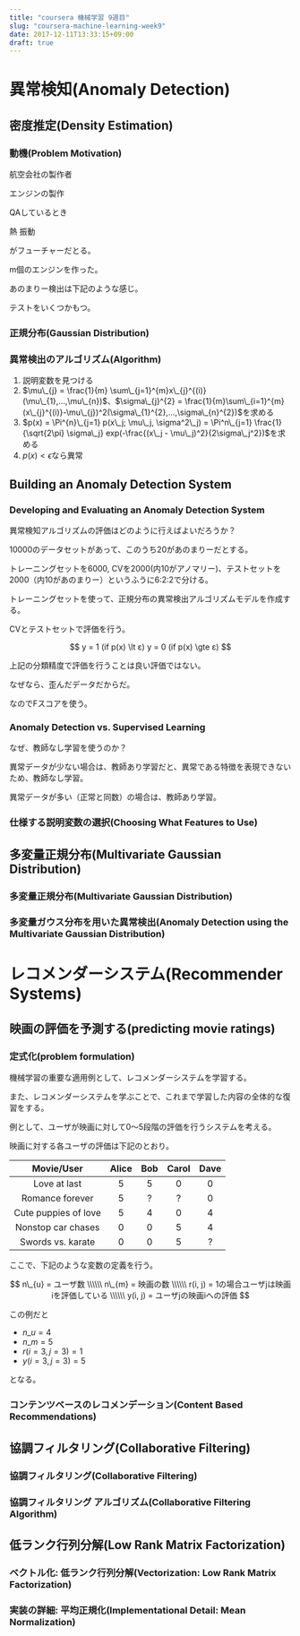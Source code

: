 ```yaml
---
title: "coursera 機械学習 9週目"
slug: "coursera-machine-learning-week9"
date: 2017-12-11T13:33:15+09:00
draft: true
---
```


異常検知(Anomaly Detection)
===========================

密度推定(Density Estimation)
----------------------------

### 動機(Problem Motivation)

航空会社の製作者

エンジンの製作

QAしているとき

熱
振動

がフューチャーだとる。

 m個のエンジンを作った。


あのまりー検出は下記のような感じ。

テストをいくつかもつ。


### 正規分布(Gaussian Distribution)

### 異常検出のアルゴリズム(Algorithm)

1. 説明変数を見つける
2. $\mu\_{j} = \frac{1}{m} \sum\_{j=1}^{m}x\_{j}^{(i)}(\mu\_{1},...,\mu\_{n})$、$\sigma\_{j}^{2} = \frac{1}{m}\sum\_{i=1}^{m}(x\_{j}^{(i)}-\mu\_{j})^2(\sigma\_{1}^{2},...,\sigma\_{n}^{2})$を求める
3. $p(x) = \Pi^{n}\_{j=1} p(x\_j; \mu\_j, \sigma^2\_j) = \Pi^n\_{j=1} \frac{1}{\sqrt{2\pi} \sigma\_j} exp(-\frac{(x\_j - \mu\_j)^2}{2\sigma\_j^2})$を求める
4. $p(x) \lt \epsilon$なら異常

Building an Anomaly Detection System
-------------------------------------

### Developing and Evaluating an Anomaly Detection System

異常検知アルゴリズムの評価はどのように行えばよいだろうか？

10000のデータセットがあって、このうち20があのまりーだとする。

トレーニングセットを6000, CVを2000(内10がアノマリー)、テストセットを2000（内10があのまりー）というふうに6:2:2で分ける。

トレーニングセットを使って、正規分布の異常検出アルゴリズムモデルを作成する。

CVとテストセットで評価を行う。

$$
y = 1 (if p(x) \lt ε)
y = 0 (if p(x) \gte ε)
$$

上記の分類精度で評価を行うことは良い評価ではない。

なぜなら、歪んだデータだからだ。

なのでFスコアを使う。

### Anomaly Detection vs. Supervised Learning

なぜ、教師なし学習を使うのか？

異常データが少ない場合は、教師あり学習だと、異常である特徴を表現できないため、教師なし学習。

異常データが多い（正常と同数）の場合は、教師あり学習。

### 仕様する説明変数の選択(Choosing What Features to Use)

多変量正規分布(Multivariate Gaussian Distribution)
--------------------------------------------------

### 多変量正規分布(Multivariate Gaussian Distribution)

### 多変量ガウス分布を用いた異常検出(Anomaly Detection using the Multivariate Gaussian Distribution)

レコメンダーシステム(Recommender Systems)
=========================================

映画の評価を予測する(predicting movie ratings)
----------------------------------------------

### 定式化(problem formulation)

機械学習の重要な適用例として、レコメンダーシステムを学習する。

また、レコメンダーシステムを学ぶことで、これまで学習した内容の全体的な復習をする。

例として、ユーザが映画に対して0〜5段階の評価を行うシステムを考える。

映画に対する各ユーザの評価は下記のとおり。

| Movie/User            | Alice | Bob   | Carol | Dave  |
|:---------------------:|:-----:|:-----:|:-----:|:-----:|
| Love at last          | 5     | 5     | 0     | 0     |
| Romance forever       | 5     | ?     | ?     | 0     |
| Cute puppies of love  | 5     | 4     | 0     | 4     |
| Nonstop car chases    | 0     | 0     | 5     | 4     |
| Swords vs. karate     | 0     | 0     | 5     | ?     |

ここで、下記のような変数の定義を行う。

$$
n\_{u} = ユーザ数 \\\\\\
n\_{m} = 映画の数 \\\\\\
r(i, j) = 1の場合ユーザjは映画iを評価している \\\\\\
y(i, j) = ユーザjの映画iへの評価
$$

この例だと

- $n\_{u} = 4$
- $n\_{m} = 5$
- $r(i=3, j=3) = 1$
- $y(i=3, j=3) = 5$

となる。


### コンテンツベースのレコメンデーション(Content Based Recommendations)

協調フィルタリング(Collaborative Filtering)
-------------------------------------------

### 協調フィルタリング(Collaborative Filtering)

### 協調フィルタリング アルゴリズム(Collaborative Filtering Algorithm)

低ランク行列分解(Low Rank Matrix Factorization)
-----------------------------------------------

### ベクトル化: 低ランク行列分解(Vectorization: Low Rank Matrix Factorization)

### 実装の詳細: 平均正規化(Implementational Detail: Mean Normalization)
